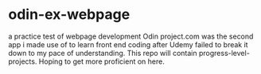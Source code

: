 # odin-ex-webpage
 a practice test of webpage development
Odin project.com was the second app i made use of to learn front end coding after Udemy failed to break it down to my pace of understanding.
This repo will contain progress-level-projects. Hoping to get more proficient on here.
